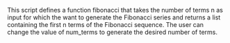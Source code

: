 This script defines a function fibonacci that takes the number of terms n as input for which the want to generate the Fibonacci series and returns a list containing the first n terms of the Fibonacci sequence. 
The user can change the value of num_terms to generate the desired number of terms.
